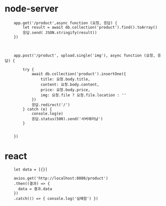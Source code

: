 # node-server

        app.get('/product',async function (요청, 응답) {
            let result = await db.collection('product').find().toArray()
            응답.send( JSON.stringify(result))
        })
        
        
        
        app.post('/product', upload.single('img'), async function (요청, 응답) {
        
            try {
                await db.collection('product').insertOne({
                    title: 요청.body.title,
                    content: 요청.body.content,
                    price: 요청.body.price,
                    img: 요청.file ? 요청.file.location : ''
                })
                응답.redirect('/')
            } catch (e) {
                console.log(e)
                응답.status(500).send('서버에러남')
            }
        
        
        })


# react

        let data = [{}]
        
        axios.get('http://localhost:8080/product')
        .then((결과) => {
          data = 결과.data
        })
        .catch(() => { console.log('실패함') })






